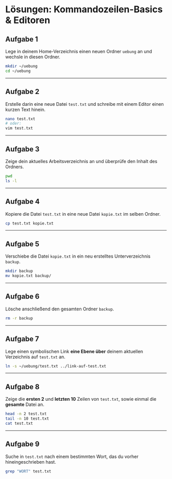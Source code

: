 # Lösungen: Kommandozeilen-Basics & Editoren

## Aufgabe 1
Lege in deinem Home-Verzeichnis einen neuen Ordner `uebung` an und wechsle in diesen Ordner.

```bash
mkdir ~/uebung
cd ~/uebung
```

---

## Aufgabe 2
Erstelle darin eine neue Datei `test.txt` und schreibe mit einem Editor einen kurzen Text hinein.

```bash
nano test.txt
# oder:
vim test.txt
```

---

## Aufgabe 3
Zeige dein aktuelles Arbeitsverzeichnis an und überprüfe den Inhalt des Ordners.

```bash
pwd
ls -l
```

---

## Aufgabe 4
Kopiere die Datei `test.txt` in eine neue Datei `kopie.txt` im selben Ordner.

```bash
cp test.txt kopie.txt
```

---

## Aufgabe 5
Verschiebe die Datei `kopie.txt` in ein neu erstelltes Unterverzeichnis `backup`.

```bash
mkdir backup
mv kopie.txt backup/
```

---

## Aufgabe 6
Lösche anschließend den gesamten Ordner `backup`.

```bash
rm -r backup
```

---

## Aufgabe 7
Lege einen symbolischen Link **eine Ebene über** deinem aktuellen Verzeichnis auf `test.txt` an.

```bash
ln -s ~/uebung/test.txt ../link-auf-test.txt
```

---

## Aufgabe 8
Zeige die **ersten 2** und **letzten 10** Zeilen von `test.txt`, sowie einmal die **gesamte** Datei an.

```bash
head -n 2 test.txt
tail -n 10 test.txt
cat test.txt
```

---

## Aufgabe 9
Suche in `test.txt` nach einem bestimmten Wort, das du vorher hineingeschrieben hast.

```bash
grep "WORT" test.txt
```

